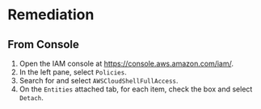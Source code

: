 # Remediation

## From Console

1. Open the IAM console at <https://console.aws.amazon.com/iam/>.
2. In the left pane, select `Policies`.
3. Search for and select `AWSCloudShellFullAccess`.
4. On the `Entities` attached tab, for each item, check the box and select `Detach`.
